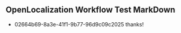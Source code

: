 ## OpenLocalization Workflow Test MarkDown
* 02664b69-8a3e-41f1-9b77-96d9c09c2025 thanks!

<!--HONumber=Aug16_HO3-->


